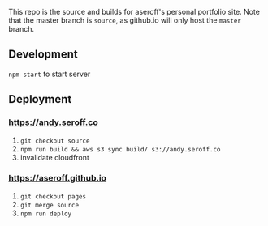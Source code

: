 This repo is the source and builds for aseroff's personal portfolio site. Note that the master branch is `source`, as github.io will only host the `master` branch.

## Development

`npm start` to start server

## Deployment

### https://andy.seroff.co

1. `git checkout source`
1. `npm run build && aws s3 sync build/ s3://andy.seroff.co`
1. invalidate cloudfront

### https://aseroff.github.io

1. `git checkout pages`
1. `git merge source`
1. `npm run deploy`